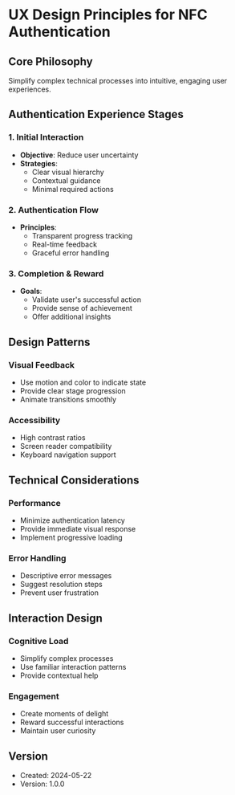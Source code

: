 # UX Design Principles for NFC Authentication

## Core Philosophy
Simplify complex technical processes into intuitive, engaging user experiences.

## Authentication Experience Stages

### 1. Initial Interaction
- **Objective**: Reduce user uncertainty
- **Strategies**:
  - Clear visual hierarchy
  - Contextual guidance
  - Minimal required actions

### 2. Authentication Flow
- **Principles**:
  - Transparent progress tracking
  - Real-time feedback
  - Graceful error handling

### 3. Completion & Reward
- **Goals**:
  - Validate user's successful action
  - Provide sense of achievement
  - Offer additional insights

## Design Patterns

### Visual Feedback
- Use motion and color to indicate state
- Provide clear stage progression
- Animate transitions smoothly

### Accessibility
- High contrast ratios
- Screen reader compatibility
- Keyboard navigation support

## Technical Considerations

### Performance
- Minimize authentication latency
- Provide immediate visual response
- Implement progressive loading

### Error Handling
- Descriptive error messages
- Suggest resolution steps
- Prevent user frustration

## Interaction Design

### Cognitive Load
- Simplify complex processes
- Use familiar interaction patterns
- Provide contextual help

### Engagement
- Create moments of delight
- Reward successful interactions
- Maintain user curiosity

## Version
- Created: 2024-05-22
- Version: 1.0.0 